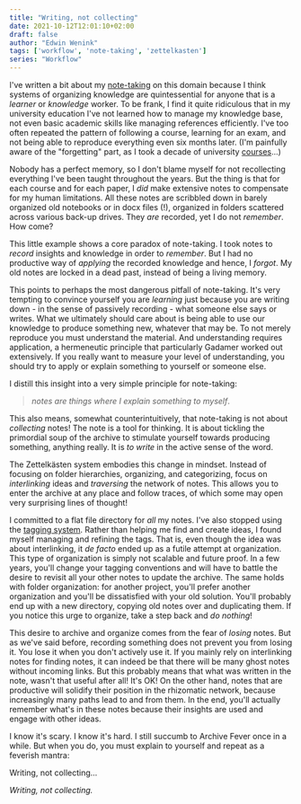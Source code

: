 ```yaml
---
title: "Writing, not collecting"
date: 2021-10-12T12:01:10+02:00
draft: false
author: "Edwin Wenink"
tags: ['workflow', 'note-taking', 'zettelkasten']
series: "Workflow"
---
```


I've written a bit about my [note-taking](/series/vim-and-workflow/) on this domain because I think systems of organizing knowledge are quintessential for anyone that is a *learner* or *knowledge* worker.
To be frank, I find it quite ridiculous that in my university education I've not learned how to manage my knowledge base, not even basic academic skills like managing references efficiently.
I've too often repeated the pattern of following a course, learning for an exam, and not being able to reproduce everything even six months later.
(I'm painfully aware of the "forgetting" part, as I took a decade of university [courses](/etc/courses/)...) 

Nobody has a perfect memory, so I don't blame myself for not recollecting everything I've been taught throughout the years.
But the thing is that for each course and for each paper, I *did* make extensive notes to compensate for my human limitations.
All these notes are scribbled down in barely organized old notebooks or in docx files (!), organized in folders scattered across various back-up drives.
They *are* recorded, yet I do not *remember*.
How come?

This little example shows a core paradox of note-taking.
I took notes to *record* insights and knowledge in order to *remember*.
But I had no productive way of *applying* the recorded knowledge and hence, I *forgot*.
My old notes are locked in a dead past, instead of being a living memory.

This points to perhaps the most dangerous pitfall of note-taking.
It's very tempting to convince yourself you are *learning* just because you are writing down - in the sense of passively recording - what someone else says or writes.
What we ultimately should care about is being able to use our knowledge to produce something new, whatever that may be.
To not merely reproduce you must understand the material.
And understanding requires application, a hermeneutic principle that particularly Gadamer worked out extensively.
If you really want to measure your level of understanding, you should try to apply or explain something to yourself or someone else.

I distill this insight into a very simple principle for note-taking:

> *notes are things where I explain something to myself*.

This also means, somewhat counterintuitively, that note-taking is not about *collecting* notes! 
The note is a tool for thinking.
It is about tickling the primordial soup of the archive to stimulate yourself towards producing something, anything really.
It is *to write* in the active sense of the word.

The Zettelkästen system embodies this change in mindset.
Instead of focusing on folder hierarchies, organizing, and categorizing, focus on *interlinking* ideas and *traversing* the network of notes.
This allows you to enter the archive at any place and follow traces, of which some may open very surprising lines of thought!

I committed to a flat file directory for *all* my notes.
I've also stopped using the [tagging system](/posts/43-notes_tagging/).
Rather than helping me find and create ideas, I found myself managing and refining the tags.
That is, even though the idea was about interlinking, it *de facto* ended up as a futile attempt at organization.
This type of organization is simply not scalable and future proof. 
In a few years, you'll change your tagging conventions and will have to battle the desire to revisit all your other notes to update the archive.
The same holds with folder organization: for another project, you'll prefer another organization and you'll be dissatisfied with your old solution.
You'll probably end up with a new directory, copying old notes over and duplicating them.
If you notice this urge to organize, take a step back and *do nothing*!

This desire to archive and organize comes from the fear of *losing* notes.
But as we've said before, recording something does not prevent you from losing it.
You lose it when you don't actively use it.
If you mainly rely on interlinking notes for finding notes, it can indeed be that there will be many ghost notes without incoming links.
But this probably means that what was written in the note, wasn't that useful after all!
It's OK!
On the other hand, notes that are productive will solidify their position in the rhizomatic network, because increasingly many paths lead to and from them.
In the end, you'll actually remember what's in these notes because their insights are used and engage with other ideas.

I know it's scary. 
I know it's hard.
I still succumb to Archive Fever once in a while.
But when you do, you must explain to yourself and repeat as a feverish mantra:

Writing, not collecting...

*Writing, not collecting.*
